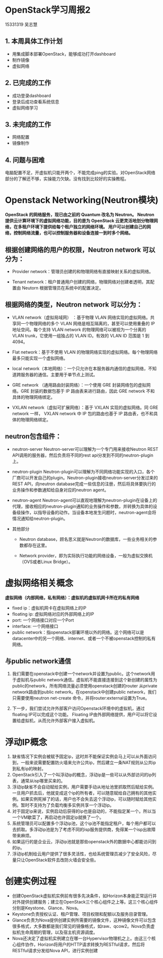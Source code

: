 # OpenStack学习周报2
15331319 吴志慧
## 1. 本周具体工作计划
- 用集成脚本部署OpenStack，能够成功打开dashboard
- 制作镜像
- 虚拟网络
## 2. 已完成的工作
- 成功登录dashboard
- 登录后成功查看系统信息
- 虚拟网络学习
## 3. 未完成的工作
 - 网络配置
 - 镜像制作
## 4. 问题与困难
电脑配置不足，开虚拟机只能开两个，不能完成ping的实验。对OpenStack网络部分的了解还不够，实操能力欠缺。没有找到比较好的实操教程。
# Openstack Networking(Neutron模块)
**OpenStack 的网络服务，现已由之前的 Quantum 改名为 Neutron。
Neutron 提供云计算环境下的虚拟网络功能，目的是为 OpenStack 云更灵活地划分物理网络，在多租户环境下提供给每个租户独立的网络环境。
用户可以创建自己的网络，控制网络流量，也可以控制服务器和设备连接一到时多个网络。**

## **根据创建网络的用户的权限，Neutron network 可以分为：**

   - Provider network：管理员创建的和物理网络有直接映射关系的虚拟网络。

   - Tenant network：租户普通用户创建的网络，物理网络对创建者透明，其配置由 Neutorn 根据管理员在系统中的配置决定。

## **根据网络的类型，Neutron network 可以分为：**

   - VLAN network（虚拟局域网） ：基于物理 VLAN 网络实现的虚拟网络。共享同一个物理网络的多个 VLAN 网络是相互隔离的，甚至可以使用重叠的 IP 地址空间。每个支持 VLAN network 的物理网络可以被视为一个分离的 VLAN trunk，它使用一组独占的 VLAN ID。有效的 VLAN ID 范围是 1 到 4094。

   - Flat network：基于不使用 VLAN 的物理网络实现的虚拟网络。每个物理网络最多只能实现一个虚拟网络。

   - local network（本地网络）：一个只允许在本服务器内通信的虚拟网络，不知道跨服务器的通信。主要用于单节点上测试。

   - GRE network （通用路由封装网络）：一个使用 GRE 封装网络包的虚拟网络。GRE 封装的数据包基于 IP 路由表来进行路由，因此 GRE network 不和具体的物理网络绑定。

   - VXLAN network（虚拟可扩展网络）：基于 VXLAN 实现的虚拟网络。同 GRE network 一样， VXLAN network 中 IP 包的路由也基于 IP 路由表，也不和具体的物理网络绑定。


## **neutron包含组件：**

   - neutron-server
Neutron-server可以理解为一个专门用来接收Neutron REST API调用的服务器，然后负责将不同的rest api分发到不同的neutron-plugin上。

   - neutron-plugin
Neutron-plugin可以理解为不同网络功能实现的入口，各个厂商可以开发自己的plugin。Neutron-plugin接收neutron-server分发过来的REST API，向neutron database完成一些信息的注册，然后将具体要执行的业务操作和参数通知给自身对应的neutron agent。

   - neutron-agent
Neutron-agent可以直观地理解为neutron-plugin在设备上的代理，接收相应的neutron-plugin通知的业务操作和参数，并转换为具体的设备级操作，以指导设备的动作。当设备本地发生问题时，neutron-agent会将情况通知给neutron-plugin。

- 其他部分
	- Neutron database，顾名思义就是Neutron的数据库，一些业务相关的参数都存在这里。

	- Network provider，即为实际执行功能的网络设备，一般为虚拟交换机（OVS或者Linux Bridge）。

 
# 虚拟网络相关概念 
**虚拟网络（内部网络，私有网络）：虚拟机的虚拟机网卡所在的私有网络**

- fixed ip：虚拟机网卡在虚拟网络上的IP
- floating ip: 虚拟网络对应的外部网络上的IP
-  port: 一个网络接口对应一个Port
- interface: 一个网络接口
- public network：指openstack部署环境以外的网络。这个网络可以是datacenter中的另一个网络、internet、或者一个不被openstack控制的私有网络。

## 与public network通信
1. 我们需要在openstack中创建一个network并设置为public。这个network用于虚拟机与public network通信。虚拟机不能直接连接到这个新创建的属性为public的network，所有网络流量必须使用openstack创建的router 从private network路由到public network。在openstack中创建public network，我们只需要使用neutron net-create 命令，并将router:external设置为True。

2. 下一步，我们尝试允许外部客户访问Openstack环境中的虚拟机，通过floating IP可以完成这个功能。 Floating IP由外部网络提供，用户可以将它设置给虚拟机，从而允许外部客户接入虚拟机。

# 浮动IP概念
1. 缺省情况下实例会被赋予固定ip，这时并不能保证实例会马上可以从外面访问到，一般来说需要配置防火墙来允许公共ip，然后建立一条NAT规则从公共ip到私有ip的映射。
2. OpenStack引入了一个叫浮动ip的概念，浮动ip是一些可以从外部访问的ip列表，通常从isp哪里买来的。
3. 浮动ip缺省不会自动赋给实例，用户需要手动从地址池里抓取然后赋给实例。一旦用户抓去后，他就变成这个ip的所有者，可以随意赋给自己拥有的其他实例。如果实例死掉了的话，用户也不会失去这个浮动ip，可以随时赋给其他实例。暂时不支持为了负载均衡多实例共享一个浮动ip。
4. 对于固定ip来说，实例启动后获得的ip也是自动的，不能指定某一个。所以当一个VM歇菜了，再启动也许固定ip就换了一个。
5. 系统管理员可以配置多个浮动ip池，这个ip池不能指定租户，每个用户都可以去抓取。多浮动ip池是为了考虑不同的isp服务提供商，免得某一个isp出故障带来麻烦。
6. 如果运行的是企业云，浮动ip池就是那些openstack外的数据中心都能访问到的ip。
7. 浮动ip机制给云用户提供了很多灵活性，也给系统管理员减少了安全风险，尽量只让OpenStack软件去改防火墙会安全些。
 
 # 创建实例过程
 - 创建OpenStack虚拟机实例前有很多先决条件，如Horizon本身能正常运行并对外提供创建服务；建立在OpenStack三个核心组件之上等。这三个核心组件分别是Keystone、Glance、Nova。
 - Keystone负责授权认证、租户管理、项目权限和配额以及服务目录管理。
 - Glance负责为Nova提供创建实例所需要的镜像文件，这种镜像文件可以包含很多格式，大多数都是我们常见的镜像格式，如raw、qcow2。Nova负责虚拟机生命周期的管理，以及宿主机资源调度。
 - Nova还决定了虚拟机实例建立在哪一台Hypervisor物理机之上。由这三个核心组件协作，Horizon将用户的HTTP请求转换为RESTful请求，然后将RESTful请求分发给Nova API，进行实例创建
 
 
 
